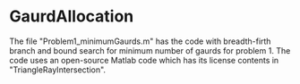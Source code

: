 # GaurdAllocation

The file "Problem1_minimumGaurds.m" has the code with breadth-firth branch and bound search for minimum number of gaurds for problem 1.
The code uses an open-source Matlab code which has its license contents in "TriangleRayIntersection".
